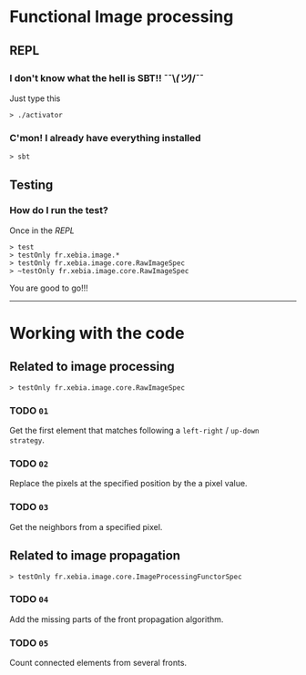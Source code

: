 Functional Image processing
======

## REPL

### I don't know what the hell is SBT!! ¯¯\\_(ツ)_/¯¯ 

Just type this

```
> ./activator
```

### C'mon! I already have everything installed

```
> sbt
```

## Testing

### How do I run the test?

Once in the _REPL_

```
> test
> testOnly fr.xebia.image.*
> testOnly fr.xebia.image.core.RawImageSpec
> ~testOnly fr.xebia.image.core.RawImageSpec
```

You are good to go!!!

------

# Working with the code

## Related to image processing

```
> testOnly fr.xebia.image.core.RawImageSpec
```

### TODO `01`
Get the first element that matches following a `left-right` / `up-down strategy`.

### TODO `02`
Replace the pixels at the specified position by the a pixel value.

### TODO `03`
Get the neighbors from a specified pixel.

## Related to image propagation

```
> testOnly fr.xebia.image.core.ImageProcessingFunctorSpec
```

### TODO `04`
Add the missing parts of the front propagation algorithm.

### TODO `05`
Count connected elements from several fronts.
